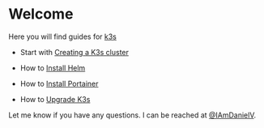 # Welcome

Here you will find guides for [k3s](https://k3s.io/)

* Start with [Creating a K3s cluster](k3sCluster.md)

* How to [Install Helm](k3sInstallHelm.md)

* How to [Install Portainer](k3sInstallPortainer.md)

* How to [Upgrade K3s](k3sUpgrade.md)

Let me know if you have any questions. I can be reached at [@IAmDanielV](https://twitter.com/IAmDanielV).
